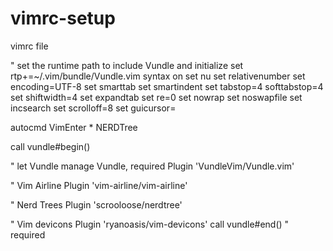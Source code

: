# vimrc-setup
vimrc file 

" set the runtime path to include Vundle and initialize
set rtp+=~/.vim/bundle/Vundle.vim
syntax on
set nu
set relativenumber
set encoding=UTF-8
set smarttab
set smartindent
set tabstop=4 softtabstop=4
set shiftwidth=4
set expandtab
set re=0
set nowrap
set noswapfile
set incsearch
set scrolloff=8
set guicursor=

autocmd VimEnter * NERDTree
 
call vundle#begin()
 
" let Vundle manage Vundle, required
Plugin 'VundleVim/Vundle.vim'
 
" Vim Airline
Plugin 'vim-airline/vim-airline'
 
" Nerd Trees
Plugin 'scrooloose/nerdtree'
 
" Vim devicons
Plugin 'ryanoasis/vim-devicons'
call vundle#end() " required
